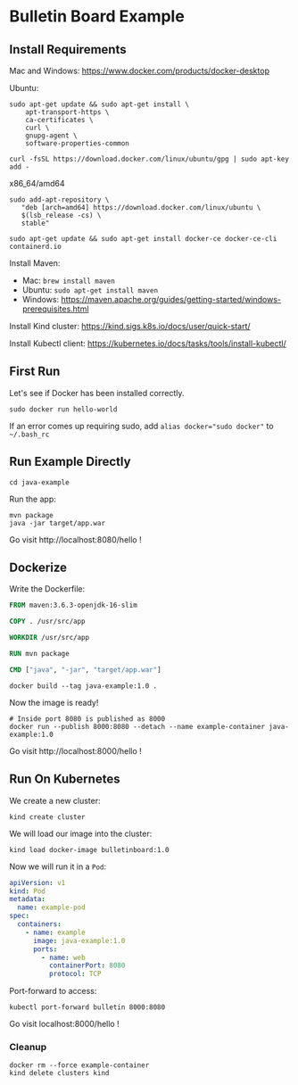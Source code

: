 # Bulletin Board Example

## Install Requirements

Mac and Windows: https://www.docker.com/products/docker-desktop

Ubuntu:
```console
sudo apt-get update && sudo apt-get install \
    apt-transport-https \
    ca-certificates \
    curl \
    gnupg-agent \
    software-properties-common
```
```console
curl -fsSL https://download.docker.com/linux/ubuntu/gpg | sudo apt-key add -
```

x86_64/amd64

```console
sudo add-apt-repository \
   "deb [arch=amd64] https://download.docker.com/linux/ubuntu \
   $(lsb_release -cs) \
   stable"
```
```console
sudo apt-get update && sudo apt-get install docker-ce docker-ce-cli containerd.io
```

Install Maven:
 * Mac: `brew install maven`
 * Ubuntu: `sudo apt-get install maven`
 * Windows:  https://maven.apache.org/guides/getting-started/windows-prerequisites.html

Install Kind cluster: https://kind.sigs.k8s.io/docs/user/quick-start/

Install Kubectl client: https://kubernetes.io/docs/tasks/tools/install-kubectl/

## First Run

Let's see if Docker has been installed correctly.

```console
sudo docker run hello-world
```

If an error comes up requiring sudo, add `alias docker="sudo docker"` to `~/.bash_rc`

## Run Example Directly

```console
cd java-example
```

Run the app:
```console
mvn package
java -jar target/app.war
```

Go visit http://localhost:8080/hello !

## Dockerize

Write the Dockerfile:
```Dockerfile
FROM maven:3.6.3-openjdk-16-slim

COPY . /usr/src/app

WORKDIR /usr/src/app

RUN mvn package

CMD ["java", "-jar", "target/app.war"]
```

```console
docker build --tag java-example:1.0 .
```

Now the image is ready!
```console
# Inside port 8080 is published as 8000
docker run --publish 8000:8080 --detach --name example-container java-example:1.0
```

Go visit http://localhost:8000/hello !

## Run On Kubernetes

We create a new cluster:
```console
kind create cluster
```

We will load our image into the cluster:
```console
kind load docker-image bulletinboard:1.0
```

Now we will run it in a `Pod`:
```yaml
apiVersion: v1
kind: Pod
metadata:
  name: example-pod
spec:
  containers:
    - name: example
      image: java-example:1.0
      ports:
        - name: web
          containerPort: 8080
          protocol: TCP
```

Port-forward to access:
```console
kubectl port-forward bulletin 8000:8080
```

Go visit localhost:8000/hello !

### Cleanup

```console
docker rm --force example-container
kind delete clusters kind
```